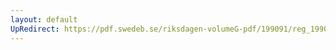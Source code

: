 ```yaml
---
layout: default
UpRedirect: https://pdf.swedeb.se/riksdagen-volumeG-pdf/199091/reg_199091_SfU/reg_199091_SfU_0006.pdf
---
```

